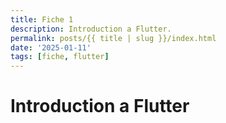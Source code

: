 ```yaml
---
title: Fiche 1
description: Introduction a Flutter.
permalink: posts/{{ title | slug }}/index.html
date: '2025-01-11'
tags: [fiche, flutter]
---
```


# Introduction a Flutter
